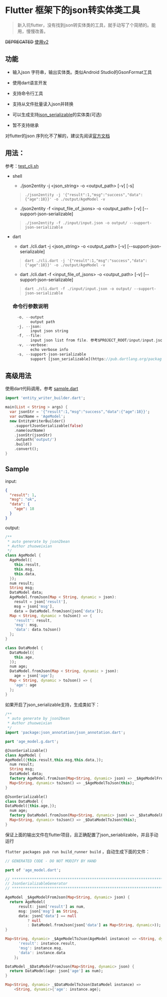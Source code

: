 # Flutter 框架下的json转实体类工具

> 新入坑flutter，没有找到json转实体类的工具，就手动写了个简陋的。能用，慢慢改善。

~~DEPRECATED~~  [使用v2](https://github.com/laxian/flutter-gsonformat/blob/master/README.md)

## 功能

- 输入json 字符串，输出实体类。类似Android Studio的GsonFormat工具

- 使用dart语言开发

- 支持命令行工具

- 支持从文件批量读入json并转换

- 可以生成支持[json_serializable](https://pub.dartlang.org/packages/json_serializable)的实体类(可选)

- 暂不支持继承

对flutter的json 序列化不了解的，建议先阅读[官方文档](https://flutter.io/docs/development/data-and-backend/json)

## 用法：

参考：[test_cli.sh](https://github.com/laxian/flutter-gsonformat/blob/master/test_cli.sh)

- shell
  * ./json2entity -j <json_string> -o <output_path> [-v] [-s]
  
  > `./json2entity -j '{"result":1,"msg":"success","data":{"age":18}}' -o ./output/AgeModel -v`

  * ./json2entity -f <input_file_of_jsons> -o <output_path> [-v] [--support-json-serializable]
  
  > `./json2entity -f ./input/input.json -o output/ --support-json-serializable`

- dart
  * dart ./cli.dart -j <json_string> -o <output_path> [-v] [--support-json-serializable]

  > `dart ./cli.dart -j '{"result":1,"msg":"success","data":{"age":18}}' -o ./output/AgeModel -v`

  * dart ./cli.dart -f <input_file_of_jsons> -o <output_path> [-v] [--support-json-serializable]

  > `dart ./cli.dart -f ./input/input.json -o output/ --support-json-serializable`

  ### 命令行参数说明
  ```dart
    -o, --output
          output path
    -j, --json: 
          input json string
    -f, --file: 
          input json list from file. 参考$PROJECT_ROOT/input/input.json
    -v, --verbose: 
          echo verbose info
    -s, --support-json-serializable
          support [json_serializable](https://pub.dartlang.org/packages/json_serializable) or not. 
  ```

## 高级用法

使用dart代码调用，参考
[sample.dart](https://github.com/laxian/flutter-gsonformat/blob/master/v1/sample.dart)

```dart
import 'entity_writer_builder.dart';

main(List < String > args) {
  var jsonStr = '{"result":1,"msg":"success","data":{"age":18}}';
  var outName = 'AgeModel';
  new EntityWriterBuilder()
    .supportJsonSerializable(false)
    .name(outName)
    .jsonStr(jsonStr)
    .outpath('output/')
    .build()
    .convert();
}
```

## Sample
input:
```json
{
  "result": 1,
  "msg": "ok",
  "data": {
    "age": 18
  }
}
```
output:
```dart
/**
 * auto generate by json2bean
 * Author zhuoweixian
 */
class AgeModel {
  AgeModel({
    this.result,
    this.msg,
    this.data,
  });
  num result;
  String msg;
  DataModel data;
  AgeModel.fromJson(Map < String, dynamic > json):
    result = json['result'],
    msg = json['msg'],
    data = DataModel.fromJson(json['data']);
  Map < String, dynamic > toJson() => {
    'result': result,
    'msg': msg,
    'data': data.toJson()
  };
}

class DataModel {
  DataModel({
    this.age,
  });
  num age;
  DataModel.fromJson(Map < String, dynamic > json):
    age = json['age'];
  Map < String, dynamic > toJson() => {
    'age': age
  };
}
```

如果开启了json_serializable支持，生成类如下：
```dart
/**
 * auto generate by json2bean
 * Author zhuoweixian
 */
import 'package:json_annotation/json_annotation.dart';

part 'age_model.g.dart';

@JsonSerializable()
class AgeModel {
AgeModel({this.result,this.msg,this.data,});
  num result;
  String msg;
  DataModel data;
  factory AgeModel.fromJson(Map<String, dynamic> json) => _$AgeModelFromJson(json);
  Map<String, dynamic> toJson() => _$AgeModelToJson(this);
}

@JsonSerializable()
class DataModel {
DataModel({this.age,});
  num age;
  factory DataModel.fromJson(Map<String, dynamic> json) => _$DataModelFromJson(json);
  Map<String, dynamic> toJson() => _$DataModelToJson(this);
}
```

保证上面的输出文件在flutter项目，且正确配置了json_seriablizable，并且手动运行

`flutter packages pub run build_runner build`
，自动生成下面的文件：

```dart
// GENERATED CODE - DO NOT MODIFY BY HAND

part of 'age_model.dart';

// **************************************************************************
// JsonSerializableGenerator
// **************************************************************************

AgeModel _$AgeModelFromJson(Map<String, dynamic> json) {
  return AgeModel(
      result: json['result'] as num,
      msg: json['msg'] as String,
      data: json['data'] == null
          ? null
          : DataModel.fromJson(json['data'] as Map<String, dynamic>));
}

Map<String, dynamic> _$AgeModelToJson(AgeModel instance) => <String, dynamic>{
      'result': instance.result,
      'msg': instance.msg,
      'data': instance.data
    };

DataModel _$DataModelFromJson(Map<String, dynamic> json) {
  return DataModel(age: json['age'] as num);
}

Map<String, dynamic> _$DataModelToJson(DataModel instance) =>
    <String, dynamic>{'age': instance.age};

```
